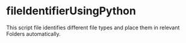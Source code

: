 # fileIdentifierUsingPython
This script file identifies different file types and place them in relevant Folders automatically.
